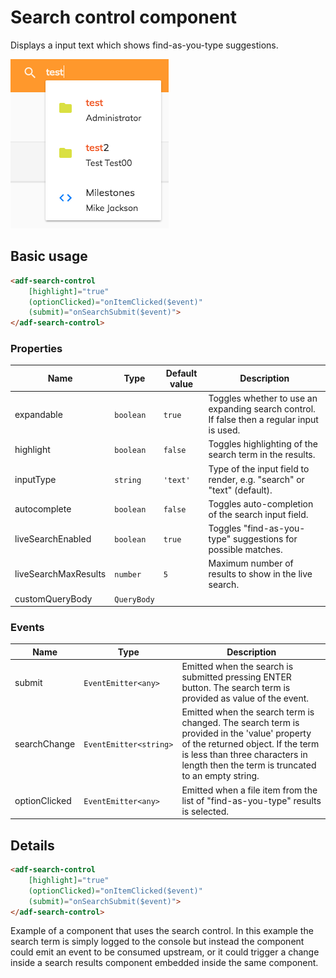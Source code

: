 # Search control component

Displays a input text which shows find-as-you-type suggestions.

![adf-search-control](docassets/images/search-control-component.png)

## Basic usage

```html
<adf-search-control 
    [highlight]="true"
    (optionClicked)="onItemClicked($event)"
    (submit)="onSearchSubmit($event)">
</adf-search-control>
```

### Properties

| Name | Type | Default value | Description |
| ---- | ---- | ------------- | ----------- |
| expandable | `boolean` | `true` | Toggles whether to use an expanding search control. If false then a regular input is used. |
| highlight | `boolean` | `false` | Toggles highlighting of the search term in the results.  |
| inputType | `string` | `'text'` | Type of the input field to render, e.g. "search" or "text" (default).  |
| autocomplete | `boolean` | `false` | Toggles auto-completion of the search input field.  |
| liveSearchEnabled | `boolean` | `true` | Toggles "find-as-you-type" suggestions for possible matches.  |
| liveSearchMaxResults | `number` | `5` | Maximum number of results to show in the live search.  |
| customQueryBody | `QueryBody` |  |  |

### Events

| Name | Type | Description |
| ---- | ---- | ----------- |
| submit | `EventEmitter<any>` | Emitted when the search is submitted pressing ENTER button. The search term is provided as value of the event. |
| searchChange | `EventEmitter<string>` | Emitted when the search term is changed. The search term is provided in the 'value' property of the returned object.  If the term is less than three characters in length then the term is truncated to an empty string. |
| optionClicked | `EventEmitter<any>` | Emitted when a file item from the list of "find-as-you-type" results is selected. |

## Details

```html
<adf-search-control 
    [highlight]="true"
    (optionClicked)="onItemClicked($event)"
    (submit)="onSearchSubmit($event)">
</adf-search-control>
```

Example of a component that uses the search control. In this example the search term is simply logged to the console
but instead the component could emit an event to be consumed upstream, or it could trigger a change inside a search
results component embedded inside the same component.
